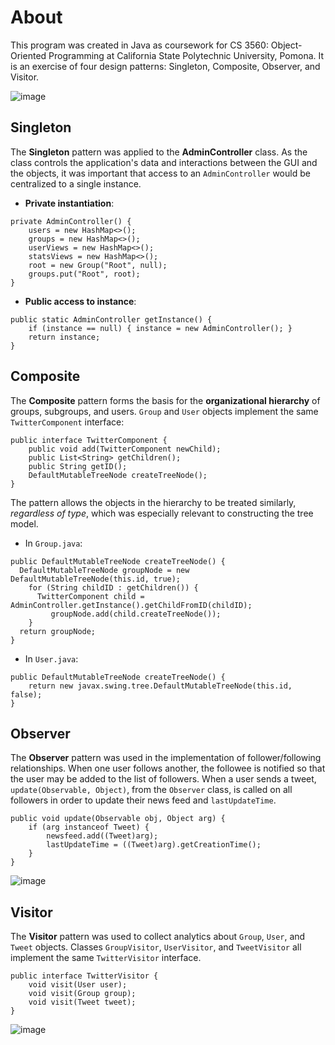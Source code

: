 # About
This program was created in Java as coursework for CS 3560: Object-Oriented Programming at California State Polytechnic University, Pomona.
It is an exercise of four design patterns: Singleton, Composite, Observer, and Visitor. 

![image](https://github.com/4nhh/CS_3560_MiniTwitter/assets/155146676/691cdb00-de15-41ef-b6ec-1b57930fdcac)

## Singleton
The __Singleton__ pattern was applied to the **AdminController** class. As the class controls the application's data and interactions between
the GUI and the objects, it was important that access to an ``AdminController`` would be centralized to a single instance.

- **Private instantiation**:
```
private AdminController() {        
    users = new HashMap<>();
    groups = new HashMap<>();
    userViews = new HashMap<>();
    statsViews = new HashMap<>();
    root = new Group("Root", null);
    groups.put("Root", root);
}
```
- **Public access to instance**:
```
public static AdminController getInstance() {
    if (instance == null) { instance = new AdminController(); }
    return instance;
}
```

## Composite
The __Composite__ pattern forms the basis for the __organizational hierarchy__ of groups, subgroups, and users. ``Group`` and ``User``
objects implement the same ``TwitterComponent`` interface:
```
public interface TwitterComponent {
    public void add(TwitterComponent newChild);
    public List<String> getChildren();
    public String getID();
    DefaultMutableTreeNode createTreeNode();   
}
```
The pattern allows the objects in the hierarchy to be treated similarly, *regardless of type*, which was especially relevant to constructing the tree model.

- In ``Group.java``:
```
public DefaultMutableTreeNode createTreeNode() {
  DefaultMutableTreeNode groupNode = new DefaultMutableTreeNode(this.id, true);
    for (String childID : getChildren()) {
      TwitterComponent child = AdminController.getInstance().getChildFromID(childID);
         groupNode.add(child.createTreeNode());
    }
  return groupNode;
}
```
- In ``User.java``:
```
public DefaultMutableTreeNode createTreeNode() {
    return new javax.swing.tree.DefaultMutableTreeNode(this.id, false);
}
```

## Observer
The __Observer__ pattern was used in the implementation of follower/following relationships. When one user follows another,
the followee is notified so that the user may be added to the list of followers. When a user sends a tweet, ``update(Observable, Object)``,
from the ``Observer`` class, is called on all followers in order to update their news feed and ``lastUpdateTime``.
```
public void update(Observable obj, Object arg) {
    if (arg instanceof Tweet) {
        newsfeed.add((Tweet)arg);
        lastUpdateTime = ((Tweet)arg).getCreationTime();
    }
}
```
![image](https://github.com/4nhh/CS_3560_MiniTwitter/assets/155146676/15358b67-4cfb-4e97-a738-f944476e4fba)

## Visitor
The __Visitor__ pattern was used to collect analytics about ``Group``, ``User``, and ``Tweet`` objects.
Classes ``GroupVisitor``, ``UserVisitor``, and ``TweetVisitor`` all implement the same ``TwitterVisitor`` interface.
```
public interface TwitterVisitor {
    void visit(User user);
    void visit(Group group);
    void visit(Tweet tweet);
}
```

![image](https://github.com/4nhh/CS_3560_MiniTwitter/assets/155146676/e9c3ca2d-a0c9-44cc-9a24-accef5431f7d)
